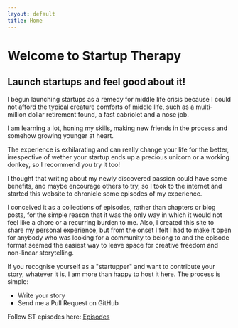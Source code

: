 ```yaml
---
layout: default
title: Home
---
```

# Welcome to Startup Therapy
## Launch startups and feel good about it!

I begun launching startups as a remedy for middle life crisis because I could not afford the typical creature comforts of middle life, such as a multi-million dollar retirement found, a fast cabriolet and a nose job.

I am learning a lot, honing my skills, making new friends in the process and somehow growing younger at heart.

The experience is exhilarating and can really change your life for the better, irrespective of wether your startup ends up a precious unicorn or a working donkey, so I recommend you try it too!

I thought that writing about my newly discovered passion could have some benefits, and maybe encourage others to try, so I took to the internet and started this website to chronicle some episodes of my experience.

I conceived it as a collections of episodes, rather than chapters or blog posts, for the simple reason that it was the only way in which it would not feel like a chore or a recurring burden to me.
Also, I created this site to share my personal experience, but from the onset I felt I had to make it open for anybody who was looking for a community to belong to and the episode format seemed the easiest way to leave space for creative freedom and non-linear storytelling.

If you recognise yourself as a "startupper" and want to contribute your story, whatever it is, I am more than happy to host it here.
The process is simple:
- Write your story
- Send me a Pull Request on GitHub


Follow ST episodes here:
[Episodes](/episodes)





